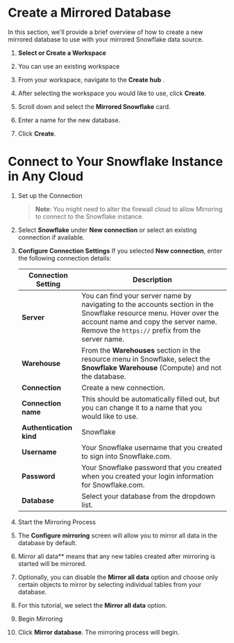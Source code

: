 # Create a Mirrored Database

In this section, we'll provide a brief overview of how to create a new mirrored database to use with your mirrored Snowflake data source.

1. **Select or Create a Workspace**

1. You can use an existing workspace 

1. From your workspace, navigate to the **Create hub**
.
1. After selecting the workspace you would like to use, click **Create**.


1. Scroll down and select the **Mirrored Snowflake** card.

1. Enter a name for the new database.

1. Click **Create**.

# Connect to Your Snowflake Instance in Any Cloud

1. Set up the Connection

   >**Note**: You might need to alter the firewall cloud to allow Mirroring to connect to the Snowflake instance.

1. Select **Snowflake** under **New connection** or select an existing connection if available.

4. **Configure Connection Settings**
   If you selected **New connection**, enter the following connection details:

   | **Connection Setting** | **Description** |
   |------------------------|-----------------|
   | **Server**             | You can find your server name by navigating to the accounts section in the Snowflake resource menu. Hover over the account name and copy the server name. Remove the `https://` prefix from the server name. |
   | **Warehouse**          | From the **Warehouses** section in the resource menu in Snowflake, select the **Snowflake Warehouse** (Compute) and not the database. |
   | **Connection**         | Create a new connection. |
   | **Connection name**    | This should be automatically filled out, but you can change it to a name that you would like to use. |
   | **Authentication kind** | Snowflake |
   | **Username**           | Your Snowflake username that you created to sign into Snowflake.com. |
   | **Password**           | Your Snowflake password that you created when you created your login information for Snowflake.com. |
   | **Database**           | Select your database from the dropdown list. |

5. Start the Mirroring Process
   
1. The **Configure mirroring** screen will allow you to mirror all data in the database by default.

2. Mirror all data** means that any new tables created after mirroring is started will be mirrored.

3. Optionally, you can disable the **Mirror all data** option and choose only certain objects to mirror by selecting individual tables from your database.

4. For this tutorial, we select the **Mirror all data** option.

5. Begin Mirroring

6. Click **Mirror database**. The mirroring process will begin.

